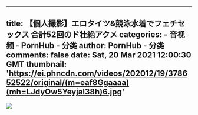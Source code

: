 
---
title: 【個人撮影】エロタイツ&競泳水着でフェチセックス 合計52回のド壮絶アクメ
categories: 
    - 音视频
    - PornHub - 分类
author: PornHub - 分类
comments: false
date: Sat, 20 Mar 2021 12:00:30 GMT
thumbnail: 'https://ei.phncdn.com/videos/202012/19/378652522/original/(m=eaf8Ggaaaa)(mh=LJdyOw5Yeyjal38h)6.jpg'
---

<div>   
<img src="https://ei.phncdn.com/videos/202012/19/378652522/original/(m=eaf8Ggaaaa)(mh=LJdyOw5Yeyjal38h)6.jpg" referrerpolicy="no-referrer">  
</div>
            